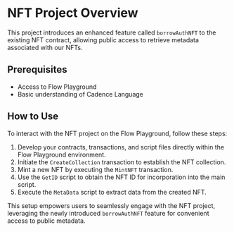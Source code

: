 # NFT Project Overview

This project introduces an enhanced feature called `borrowAuthNFT` to the existing NFT contract, allowing public access to retrieve metadata associated with our NFTs.

## Prerequisites

- Access to Flow Playground
- Basic understanding of Cadence Language

## How to Use

To interact with the NFT project on the Flow Playground, follow these steps:

1. Develop your contracts, transactions, and script files directly within the Flow Playground environment.
2. Initiate the `CreateCollection` transaction to establish the NFT collection.
3. Mint a new NFT by executing the `MintNFT` transaction.
4. Use the `GetID` script to obtain the NFT ID for incorporation into the main script.
5. Execute the `MetaData` script to extract data from the created NFT.

This setup empowers users to seamlessly engage with the NFT project, leveraging the newly introduced `borrowAuthNFT` feature for convenient access to public metadata.
